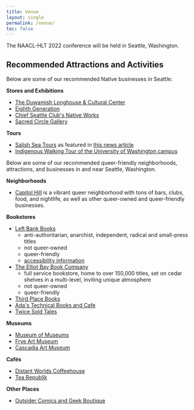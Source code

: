 ```yaml
---
title: Venue
layout: single
permalink: /venue/
toc: false
---
```


The NAACL-HLT 2022 conference will be held in Seattle, Washington.

## Recommended Attractions and Activities

Below are some of our recommended Native businesses in Seattle:

**Stores and Exhibitions**

* [The Duwamish Longhouse & Cultural Center](https://www.duwamishtribe.org/store)
* [Eighth Generation](https://eighthgeneration.com/)
* [Chief Seattle Club's Native Works](https://nativeworkscsc.org/)
* [Sacred Circle Gallery](https://www.unitedindians.org/arts-culture/sacred-circle-gallery/)

**Tours**

* [Salish Sea Tours](https://www.salishseatours.com/) as featured in [this news article](https://www.thenewstribune.com/news/state/washington/article252380503.html)
* [Indigenous Walking Tour of the University of Washington campus](https://www.washington.edu/news/2021/09/22/get-to-know-the-uw-campus-with-indigenous-walking-tour/)

Below are some of our recommended queer-friendly neighborhoods, attractions, and businesses in and near Seattle, Washington.

**Neighborhoods**

* [Capitol Hill](https://visitseattle.org/neighborhoods/capitol-hill/) is a vibrant queer neighborhood with tons of bars, clubs, food, and nightlife, as well as other queer-owned and queer-friendly businesses.

**Bookstores**

* [Left Bank Books](https://leftbankbooks.com/)
  * anti-authoritarian, anarchist, independent, radical and small-press titles
  * not queer-owned
  * queer-friendly
  * [accessibility information](https://leftbankbooks.com/aboutUs.php#access)
* [The Elliot Bay Book Company](https://www.elliottbaybook.com/)
  * full service bookstore, home to over 150,000 titles, set on cedar shelves in a multi-level, inviting unique atmosphere
  * not queer-owned
  * queer-friendly
* [Third Place Books](https://www.thirdplacebooks.com/)
* [Ada's Technical Books and Cafe](https://www.adasbooks.com/)
* [Twice Sold Tales](https://www.twicesoldtales.com/)

**Museums**

* [Museum of Museums](https://www.museumofmuseums.com/)
* [Frye Art Museum](https://fryemuseum.org/)
* [Cascadia Art Museum](http://www.cascadiaartmuseum.org/)

**Cafés**
* [Distant Worlds Coffeehouse](https://www.distantworldscoffee.com/)
* [Tea Republik](https://tearepublik.square.site/)

**Other Places**
* [Outsider Comics and Geek Boutique](http://www.outsidercomics.com/)
